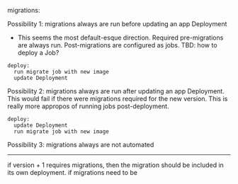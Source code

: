 migrations:

Possibility 1:
migrations always are run before updating an app Deployment
* This seems the most default-esque direction. Required pre-migrations are always run.
Post-migrations are configured as jobs. TBD: how to deploy a Job?

```
deploy:
  run migrate job with new image
  update Deployment
```

Possibility 2:
migrations always are run after updating an app Deployment. This would fail if there were migrations required for the
new version. This is really more appropos of running jobs post-deployment.

```
deploy:
  update Deployment
  run migrate job with new image
```

Possibility 3:
migrations always are not automated


---
if version + 1 requires migrations, then the migration should be included in its own deployment.
if migrations need to be
